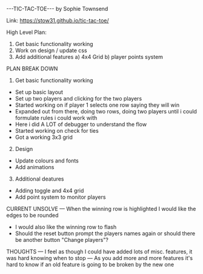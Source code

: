 ---TIC-TAC-TOE---
by Sophie Townsend

Link: https://stow31.github.io/tic-tac-toe/

High Level Plan: 
1. Get basic functionality working
2. Work on design / update css
3. Add additional features 
	a) 4x4 Grid
	b) player points system 

PLAN BREAK DOWN
1. Get basic functionality working

- Set up basic layout 
- Set up two players and clicking for the two players 
- Started working on if player 1 selects one row saying they will win
- Expanded out from there, doing two rows, doing two players until i could formulate rules i could work with
- Here i did A LOT of debugger to understand the flow
- Started working on check for ties
- Got a working 3x3 grid 

2. Design 

- Update colours and fonts
- Add animations 

3. Additional deatures 

- Adding toggle and 4x4 grid 
- Add point system to monitor players 

CURRENT UNSOLVE 
— When the winning row is highlighted I would like the edges to be rounded 
- I would also like the winning row to flash
- Should the reset button prompt the players names again or should there be another button "Change players"?

THOUGHTS
— I feel as though I could have added lots of misc. features, it was hard knowing when to stop
— As you add more and more features it's hard to know if an old feature is going to be broken by the new one

